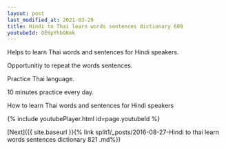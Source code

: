 ```yaml
---
layout: post
last_modified_at: 2021-03-29
title: Hindi to Thai learn words sentences dictionary 609 
youtubeId: OE6pYhbGKmk
---
```

 
 
Helps to learn Thai words and sentences for Hindi speakers.

Opportunitiy to repeat the words sentences. 

Practice Thai language. 
 
10 minutes practice every day. 
 
How to learn Thai words and sentences for Hindi speakers 
 
{% include youtubePlayer.html id=page.youtubeId %}
 
 
[Next]({{ site.baseurl }}{% link  split1/_posts/2016-08-27-Hindi to thai learn words sentences dictionary 821 .md%})
 
